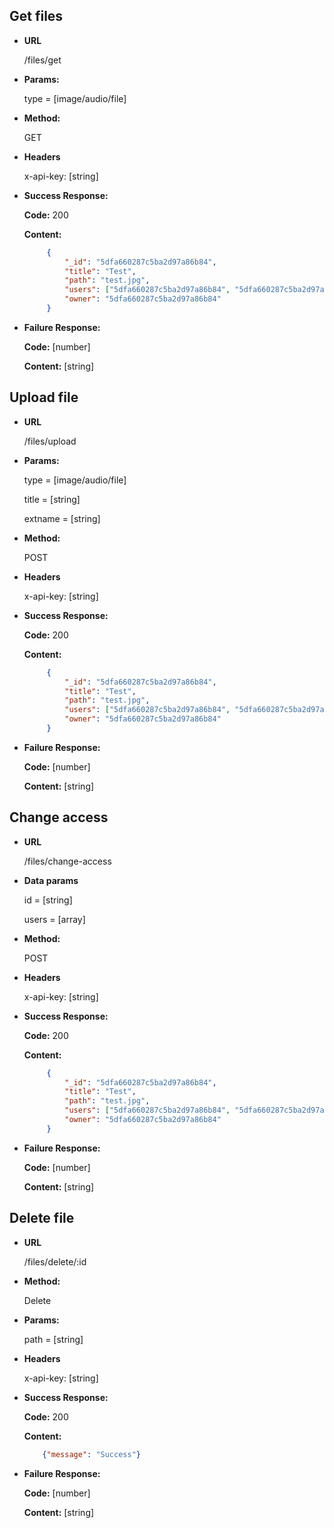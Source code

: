 **Get files**
----

* **URL**

   /files/get

* **Params:**

    type = [image/audio/file]
   
* **Method:**

   GET
   
* **Headers**
    
    x-api-key: [string]  
         
* **Success Response:**

   **Code:** 200
   
   **Content:** 
   ```json
        {
            "_id": "5dfa660287c5ba2d97a86b84",
            "title": "Test",
            "path": "test.jpg",
            "users": ["5dfa660287c5ba2d97a86b84", "5dfa660287c5ba2d97a86b84"],
            "owner": "5dfa660287c5ba2d97a86b84"
        }
   ```
   
*  **Failure Response:**
   
      **Code:** [number]
      
      **Content:** [string]

**Upload file**
----

* **URL**

   /files/upload

* **Params:**

    type = [image/audio/file]
    
    title = [string]
    
    extname = [string]  
   
* **Method:**

   POST
   
* **Headers**
    
    x-api-key: [string]  
         
* **Success Response:**

   **Code:** 200
   
   **Content:** 
   
   ```json
        {
            "_id": "5dfa660287c5ba2d97a86b84",
            "title": "Test",
            "path": "test.jpg",
            "users": ["5dfa660287c5ba2d97a86b84", "5dfa660287c5ba2d97a86b84"],
            "owner": "5dfa660287c5ba2d97a86b84"
        }
   ```
   
*  **Failure Response:**
   
      **Code:** [number]
      
      **Content:** [string]
      
**Change access**
----

* **URL**

   /files/change-access

* **Data params**
    
    id = [string]
    
    users = [array] 
   
* **Method:**

   POST
   
* **Headers**
    
    x-api-key: [string]  
         
* **Success Response:**

   **Code:** 200
   
   **Content:** 
   
   ```json
        {
            "_id": "5dfa660287c5ba2d97a86b84",
            "title": "Test",
            "path": "test.jpg",
            "users": ["5dfa660287c5ba2d97a86b84", "5dfa660287c5ba2d97a86b84"],
            "owner": "5dfa660287c5ba2d97a86b84"
        }
   ```
   
*  **Failure Response:**
   
      **Code:** [number]
      
      **Content:** [string]

**Delete file**
----

* **URL**

   /files/delete/:id
   
* **Method:**

   Delete
   
* **Params:**

    path = [string]   

* **Headers**
    
    x-api-key: [string]  
    
* **Success Response:**

   **Code:** 200
   
   **Content:**
    
   ```json
       {"message": "Success"}
   ```
   
*  **Failure Response:**
   
      **Code:** [number]
      
      **Content:** [string]      
